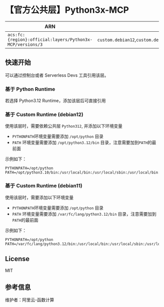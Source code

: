 
# 【官方公共层】Python3x-MCP

| ARN  |  兼容运行时  | 版本 |
|------|------|--------|
| `acs:fc:{region}:official:layers/Python3x-MCP/versions/3` | `custom.debian12`,`custom.debian11`,`custom.debian10`,`python3.12`,`python3.12`   | mcp==1.6.0 |

## 快速开始

可以通过控制台或者 Serverless Devs 工具引用该层。

### 基于 Python Runtime

若选择 Python3.12 Runtime，添加该层后可直接引用

### 基于 Custom Runtime (debian12)

使用该层时，需要依赖公共层 `Python312`, 并添加以下环境变量

- `PYTHONPATH`环境变量需要添加 `/opt/python` 目录
- `PATH` 环境变量需要添加 `/opt/python3.12/bin` 目录，注意需要加到`PATH`的最前面

示例如下：

```shell
PYTHONPATH=/opt/python
PATH=/opt/python3.10/bin:/usr/local/bin:/usr/local/sbin:/usr/local/bin:/usr/sbin:/usr/bin:/sbin:/bin:/opt/bin
```

### 基于 Custom Runtime (debian11)

使用该层时，需要添加以下环境变量

- `PYTHONPATH`环境变量需要添加 `/opt/python` 目录
- `PATH` 环境变量需要添加 `/var/fc/lang/python3.12/bin` 目录，注意需要加到`PATH`的最前面

示例如下：

```shell
PYTHONPATH=/opt/python
PATH=/var/fc/lang/python3.12/bin:/usr/local/bin:/usr/local/sbin:/usr/local/bin:/usr/sbin:/usr/bin:/sbin:/bin:/opt/bin
```

## License

MIT

## 参考信息

维护者：阿里云-函数计算

